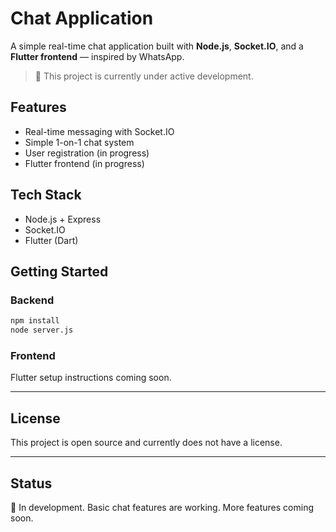 # Chat Application

A simple real-time chat application built with **Node.js**, **Socket.IO**, and a **Flutter frontend** — inspired by WhatsApp.

> 🚧 This project is currently under active development.

## Features

- Real-time messaging with Socket.IO  
- Simple 1-on-1 chat system  
- User registration (in progress)
- Flutter frontend (in progress)

## Tech Stack

- Node.js + Express  
- Socket.IO  
- Flutter (Dart)

## Getting Started

### Backend

```bash
npm install
node server.js
```

### Frontend

Flutter setup instructions coming soon.

---

## License

This project is open source and currently does not have a license.

---

## Status

🚧 In development. Basic chat features are working. More features coming soon.
